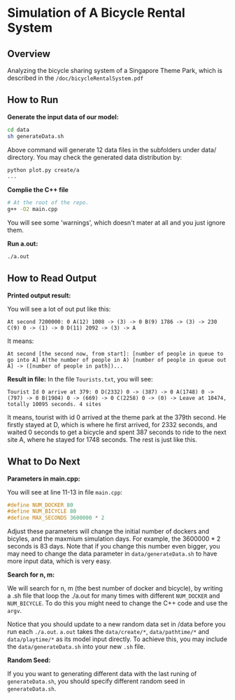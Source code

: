 # Simulation of A Bicycle Rental System

## Overview

Analyzing the bicycle sharing system of a Singapore Theme Park, which is described in the `/doc/bicycleRentalSystem.pdf`


## How to Run

**Generate the input data of our model:**

```sh
cd data
sh generateData.sh
```

Above command will generate 12 data files in the subfolders under data/ directory.
You may check the generated data distribution by:

```sh
python plot.py create/a
...
```

**Complie the C++ file**

```sh
# At the root of the repo.
g++ -O2 main.cpp
```

You will see some 'warnings', which doesn't mater at all and you just ignore them.

**Run a.out:**

```sh
./a.out
```
## How to Read Output

**Printed output result:**

You will see a lot of out put like this:

```
At second 7200000: 0 A(12) 1008 -> (3) -> 0 B(9) 1786 -> (3) -> 230 C(9) 0 -> (1) -> 0 D(11) 2092 -> (3) -> A

```

It means:

```
At second [the second now, from start]: [number of people in queue to go into A] A(the number of people in A) [number of people in queue out A] -> ([number of people in path])...
```

**Result in file:**
In the file `Tourists.txt`, you will see:

```
Tourist Id 0 arrive at 379: 0 D(2332) 0 -> (387) -> 0 A(1748) 0 -> (797) -> 0 B(1904) 0 -> (669) -> 0 C(2258) 0 -> (0) -> Leave at 10474, totally 10095 seconds. 4 sites 
```

It means, tourist with id 0 arrived at the theme park at the 379th second. He firstly stayed at D, which is where he first arrived, for 2332 seconds, and waited 0 seconds to get a bicycle and spent 387 seconds to ride to the next site A, where he stayed for 1748 seconds. The rest is just like this.


## What to Do Next

**Parameters in main.cpp:**

You will see at line 11-13 in file  `main.cpp`:

```cpp
#define NUM_DOCKER 80
#define NUM_BICYCLE 80
#define MAX_SECONDS 3600000 * 2
``` 

Adjust these parameters will change the initial number of dockers and bicyles, and the maxmium simulation days. 
For example, the 3600000 * 2 seconds is 83 days. Note that if you change this number even bigger, you may need to change the
data parameter in `data/generateData.sh` to have more input data, which is very easy.

**Search for n, m:**

We will search for n, m (the best number of docker and bicycle), by writing a .sh file that loop the ./a.out for many times with different `NUM_DOCKER` and 
`NUM_BICYCLE`. To do this you might need to change the C++ code and use the `argv`.   

Notice that you should update to a new random data set in /data before you run each `./a.out`. `a.out` takes the `data/create/*`, `data/pathtime/*` and `data/playtime/*`
as its model input directly. To achieve this, you may include the `data/generateData.sh` into your new `.sh` file.

**Random Seed:**

If you you want to  generating different data with the last runing of `generateData.sh`, you should specify different random seed in `generateData.sh`.

  
